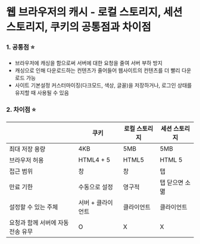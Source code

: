 # 웹 브라우저의 캐시 - 로컬 스토리지, 세션 스토리지, 쿠키의 공통점과 차이점

### 1. 공통점 ⭐

- 브라우저에 캐싱을 함으로써 서버에 대한 요청을 줄여 서버 부하 방지
- 캐싱으로 인해 다운로드하는 컨텐츠가 줄어들어 웹사이트의 컨텐츠를 더 빨리 다운로드 가능
- 사이트 기본설정 커스터마이징(다크모드, 색상, 글꼴)을 저장하거나, 로그인 상태를 유지할 때 사용될 수 있음

### 2. 차이점 ⭐

|                                   | 쿠키              | 로컬 스토리지 | 세션 스토리지  |
| --------------------------------- | ----------------- | ------------- | -------------- |
| 최대 저장 용량                    | 4KB               | 5MB           | 5MB            |
| 브라우저 허용                     | HTML4 + 5         | HTML5         | HTML 5         |
| 접근 범위                         | 창                | 창            | 탭             |
| 만료 기한                         | 수동으로 설정     | 영구적        | 탭 닫으면 소멺 |
| 설정할 수 있는 주체               | 서버 + 클라이언트 | 클라이언트    | 클라이언트     |
| 요청과 함께 서버에 자동 전송 유무 | O                 | X             | X              |

